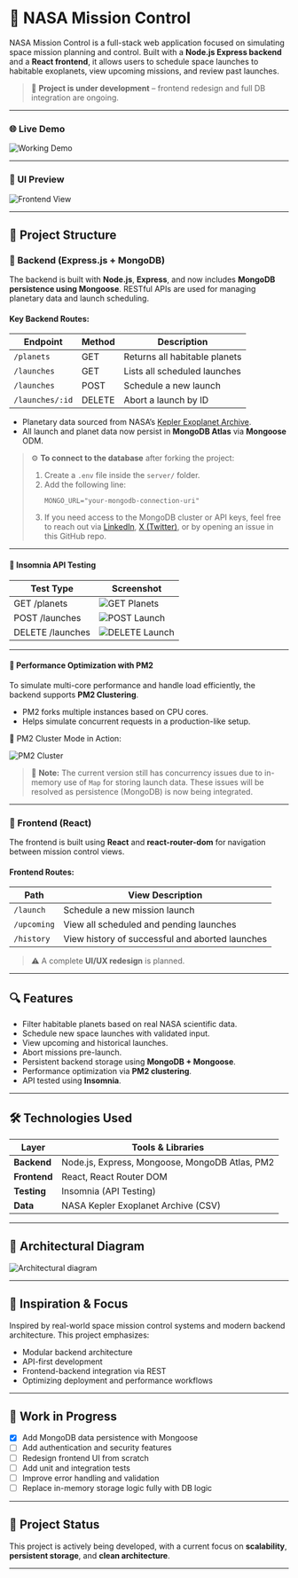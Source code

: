 # 🚀 NASA Mission Control

NASA Mission Control is a full-stack web application focused on simulating space mission planning and control. Built with a **Node.js Express backend** and a **React frontend**, it allows users to schedule space launches to habitable exoplanets, view upcoming missions, and review past launches.

> 🔧 **Project is under development** – frontend redesign and full DB integration are ongoing.

---

### 🌐 Live Demo

<!-- Replace with actual GIF or hosted link -->
![Working Demo](images/demo.gif)

---

### 📸 UI Preview

![Frontend View](images/Launch.png)

---

## 📁 Project Structure

### 🔻 Backend (Express.js + MongoDB)

The backend is built with **Node.js**, **Express**, and now includes **MongoDB persistence using Mongoose**. RESTful APIs are used for managing planetary data and launch scheduling.

#### Key Backend Routes:

| Endpoint           | Method | Description                          |
|--------------------|--------|--------------------------------------|
| `/planets`         | GET    | Returns all habitable planets        |
| `/launches`        | GET    | Lists all scheduled launches         |
| `/launches`        | POST   | Schedule a new launch                |
| `/launches/:id`    | DELETE | Abort a launch by ID                 |

- Planetary data sourced from NASA’s [Kepler Exoplanet Archive](https://exoplanetarchive.ipac.caltech.edu/).
- All launch and planet data now persist in **MongoDB Atlas** via **Mongoose** ODM.

> ⚙️ **To connect to the database** after forking the project:
> 1. Create a `.env` file inside the `server/` folder.
> 2. Add the following line:
>    ```env
>    MONGO_URL="your-mongodb-connection-uri"
>    ```
> 3. If you need access to the MongoDB cluster or API keys, feel free to reach out via [LinkedIn](https://linkedin.com/in/srijan-petwal), [X (Twitter)](https://x.com/srijancs), or by opening an issue in this GitHub repo.

---

#### 📸 Insomnia API Testing

| Test Type        | Screenshot                                       |
|------------------|--------------------------------------------------|
| GET /planets     | ![GET Planets](images/Insomnia-get-planets.png) |
| POST /launches   | ![POST Launch](images/Insomnia-post-launch.png) |
| DELETE /launches | ![DELETE Launch](images/Insomnia-get-planets.png) |

---

#### 🚀 Performance Optimization with PM2

To simulate multi-core performance and handle load efficiently, the backend supports **PM2 Clustering**.

- PM2 forks multiple instances based on CPU cores.
- Helps simulate concurrent requests in a production-like setup.

📸 PM2 Cluster Mode in Action:

![PM2 Cluster](images/pm2_clustering.png)

> 🔧 **Note:** The current version still has concurrency issues due to in-memory use of `Map` for storing launch data. These issues will be resolved as persistence (MongoDB) is now being integrated.

---

### 🔺 Frontend (React)

The frontend is built using **React** and **react-router-dom** for navigation between mission control views.

#### Frontend Routes:

| Path           | View Description                          |
|----------------|-------------------------------------------|
| `/launch`      | Schedule a new mission launch             |
| `/upcoming`    | View all scheduled and pending launches   |
| `/history`     | View history of successful and aborted launches |

> ⚠️ A complete **UI/UX redesign** is planned.

---

## 🔍 Features

- Filter habitable planets based on real NASA scientific data.
- Schedule new space launches with validated input.
- View upcoming and historical launches.
- Abort missions pre-launch.
- Persistent backend storage using **MongoDB + Mongoose**.
- Performance optimization via **PM2 clustering**.
- API tested using **Insomnia**.

---

## 🛠️ Technologies Used

| Layer         | Tools & Libraries                                   |
|---------------|------------------------------------------------------|
| **Backend**   | Node.js, Express, Mongoose, MongoDB Atlas, PM2       |
| **Frontend**  | React, React Router DOM                              |
| **Testing**   | Insomnia (API Testing)                               |
| **Data**      | NASA Kepler Exoplanet Archive (CSV)                  |

---

## 🧱 Architectural Diagram

![Architectural diagram](images/Architectural-Diagram-Updated.png)

---

## 🧠 Inspiration & Focus

Inspired by real-world space mission control systems and modern backend architecture. This project emphasizes:

- Modular backend architecture
- API-first development
- Frontend-backend integration via REST
- Optimizing deployment and performance workflows

---

## 🚧 Work in Progress

- [x] Add MongoDB data persistence with Mongoose
- [ ] Add authentication and security features
- [ ] Redesign frontend UI from scratch
- [ ] Add unit and integration tests
- [ ] Improve error handling and validation
- [ ] Replace in-memory storage logic fully with DB logic

---

## 🚀 Project Status

This project is actively being developed, with a current focus on **scalability**, **persistent storage**, and **clean architecture**.

---
